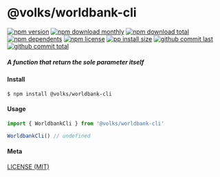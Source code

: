 # @volks/worldbank-cli

[![npm version][badge-npm-version]][url-npm]
[![npm download monthly][badge-npm-download-monthly]][url-npm]
[![npm download total][badge-npm-download-total]][url-npm]
[![npm dependents][badge-npm-dependents]][url-github]
[![npm license][badge-npm-license]][url-npm]
[![pp install size][badge-pp-install-size]][url-pp]
[![github commit last][badge-github-last-commit]][url-github]
[![github commit total][badge-github-commit-count]][url-github]

[//]: <> (Shields)
[badge-npm-version]: https://flat.badgen.net/npm/v/@volks/worldbank-cli
[badge-npm-download-monthly]: https://flat.badgen.net/npm/dm/@volks/worldbank-cli
[badge-npm-download-total]:https://flat.badgen.net/npm/dt/@volks/worldbank-cli
[badge-npm-dependents]: https://flat.badgen.net/npm/dependents/@volks/worldbank-cli
[badge-npm-license]: https://flat.badgen.net/npm/license/@volks/worldbank-cli
[badge-pp-install-size]: https://flat.badgen.net/packagephobia/install/@volks/worldbank-cli
[badge-github-last-commit]: https://flat.badgen.net/github/last-commit/hoyeungw/volks
[badge-github-commit-count]: https://flat.badgen.net/github/commits/hoyeungw/volks

[//]: <> (Link)
[url-npm]: https://npmjs.org/package/@volks/worldbank-cli
[url-pp]: https://packagephobia.now.sh/result?p=@volks/worldbank-cli
[url-github]: https://github.com/hoyeungw/volks

##### A function that return the sole parameter itself

#### Install
```console
$ npm install @volks/worldbank-cli
```

#### Usage
```js
import { WorldbankCli } from '@volks/worldbank-cli'

WorldbankCli() // undefined
```

#### Meta
[LICENSE (MIT)](LICENSE)
